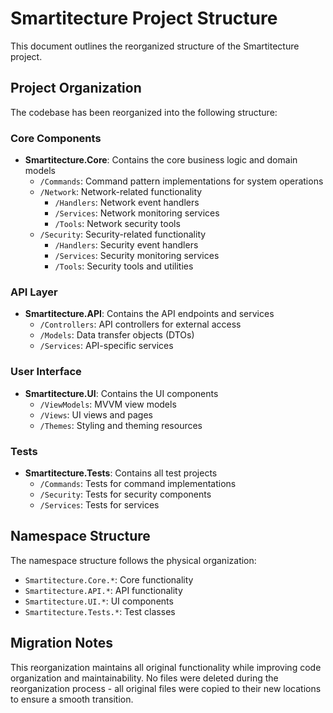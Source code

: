 # Smartitecture Project Structure

This document outlines the reorganized structure of the Smartitecture project.

## Project Organization

The codebase has been reorganized into the following structure:

### Core Components

- **Smartitecture.Core**: Contains the core business logic and domain models
  - `/Commands`: Command pattern implementations for system operations
  - `/Network`: Network-related functionality
    - `/Handlers`: Network event handlers
    - `/Services`: Network monitoring services
    - `/Tools`: Network security tools
  - `/Security`: Security-related functionality
    - `/Handlers`: Security event handlers
    - `/Services`: Security monitoring services
    - `/Tools`: Security tools and utilities

### API Layer

- **Smartitecture.API**: Contains the API endpoints and services
  - `/Controllers`: API controllers for external access
  - `/Models`: Data transfer objects (DTOs)
  - `/Services`: API-specific services

### User Interface

- **Smartitecture.UI**: Contains the UI components
  - `/ViewModels`: MVVM view models
  - `/Views`: UI views and pages
  - `/Themes`: Styling and theming resources

### Tests

- **Smartitecture.Tests**: Contains all test projects
  - `/Commands`: Tests for command implementations
  - `/Security`: Tests for security components
  - `/Services`: Tests for services

## Namespace Structure

The namespace structure follows the physical organization:

- `Smartitecture.Core.*`: Core functionality
- `Smartitecture.API.*`: API functionality
- `Smartitecture.UI.*`: UI components
- `Smartitecture.Tests.*`: Test classes

## Migration Notes

This reorganization maintains all original functionality while improving code organization and maintainability. No files were deleted during the reorganization process - all original files were copied to their new locations to ensure a smooth transition.
